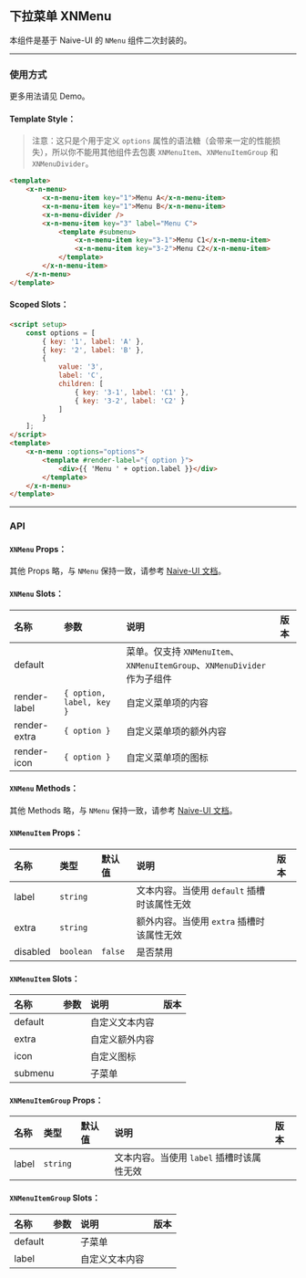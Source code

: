 ﻿## 下拉菜单 XNMenu

本组件是基于 Naive-UI 的 `NMenu` 组件二次封装的。

---

### 使用方式

更多用法请见 Demo。

#### Template Style：

> 注意：这只是个用于定义 `options` 属性的语法糖（会带来一定的性能损失），所以你不能用其他组件去包裹 `XNMenuItem`、`XNMenuItemGroup` 和 `XNMenuDivider`。

```html
<template>
    <x-n-menu>
        <x-n-menu-item key="1">Menu A</x-n-menu-item>
        <x-n-menu-item key="1">Menu B</x-n-menu-item>
        <x-n-menu-divider />
        <x-n-menu-item key="3" label="Menu C">
            <template #submenu>
                <x-n-menu-item key="3-1">Menu C1</x-n-menu-item>
                <x-n-menu-item key="3-2">Menu C2</x-n-menu-item>
            </template>
        </x-n-menu-item>
    </x-n-menu>
</template>
```

#### Scoped Slots：

```html
<script setup>
    const options = [
        { key: '1', label: 'A' },
        { key: '2', label: 'B' },
        {
            value: '3',
            label: 'C',
            children: [
                { key: '3-1', label: 'C1' },
                { key: '3-2', label: 'C2' }
            ]
        }
    ];
</script>
<template>
    <x-n-menu :options="options">
        <template #render-label="{ option }">
            <div>{{ 'Menu ' + option.label }}</div>
        </template>
    </x-n-menu>
</template>
```

---

### API

#### `XNMenu` Props：

其他 Props 略，与 `NMenu` 保持一致，请参考 [Naive-UI 文档](https://www.naiveui.com/zh-CN/os-theme/components/menu#Menu-Props)。

#### `XNMenu` Slots：

| 名称         | 参数                     | 说明                                                                     | 版本 |
| :----------- | :----------------------- | :----------------------------------------------------------------------- | :--- |
| default      |                          | 菜单。仅支持 `XNMenuItem`、`XNMenuItemGroup`、`XNMenuDivider` 作为子组件 |      |
| render-label | `{ option, label, key }` | 自定义菜单项的内容                                                       |      |
| render-extra | `{ option }`             | 自定义菜单项的额外内容                                                   |      |
| render-icon  | `{ option }`             | 自定义菜单项的图标                                                       |      |

#### `XNMenu` Methods：

其他 Methods 略，与 `NMenu` 保持一致，请参考 [Naive-UI 文档](https://www.naiveui.com/zh-CN/os-theme/components/menu#Menu-Methods)。

#### `XNMenuItem` Props：

| 名称     | 类型      | 默认值  | 说明                                        | 版本 |
| :------- | :-------- | :------ | :------------------------------------------ | :--- |
| label    | `string`  |         | 文本内容。当使用 `default` 插槽时该属性无效 |      |
| extra    | `string`  |         | 额外内容。当使用 `extra` 插槽时该属性无效   |      |
| disabled | `boolean` | `false` | 是否禁用                                    |      |

#### `XNMenuItem` Slots：

| 名称    | 参数 | 说明           | 版本 |
| :------ | :--- | :------------- | :--- |
| default |      | 自定义文本内容 |      |
| extra   |      | 自定义额外内容 |      |
| icon    |      | 自定义图标     |      |
| submenu |      | 子菜单         |      |

#### `XNMenuItemGroup` Props：

| 名称  | 类型     | 默认值 | 说明                                      | 版本 |
| :---- | :------- | :----- | :---------------------------------------- | :--- |
| label | `string` |        | 文本内容。当使用 `label` 插槽时该属性无效 |      |

#### `XNMenuItemGroup` Slots：

| 名称    | 参数 | 说明           | 版本 |
| :------ | :--- | :------------- | :--- |
| default |      | 子菜单         |      |
| label   |      | 自定义文本内容 |      |
